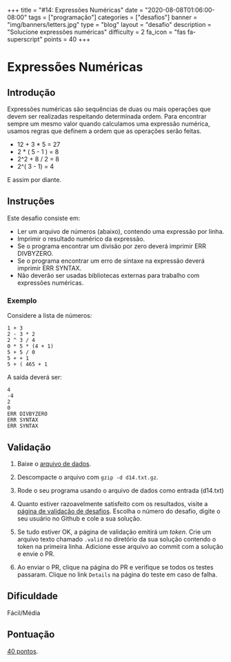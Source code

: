 +++
title = "#14: Expressões Numéricas"
date = "2020-08-08T01:06:00-08:00"
tags = ["programação"]
categories = ["desafios"]
banner = "img/banners/letters.jpg"
type = "blog"
layout = "desafio"
description = "Solucione expressões numéricas"
difficulty = 2
fa_icon = "fas fa-superscript"
points = 40
+++

# Expressões Numéricas 

## Introdução


Expressões numéricas são sequências de duas ou mais operações que devem ser realizadas respeitando determinada ordem. Para encontrar sempre um mesmo valor quando calculamos uma expressão numérica, usamos regras que definem a ordem que as operações serão feitas.

* 12 + 3 * 5 = 27
* 2 * ( 5 - 1 ) = 8 
* 2^2 + 8 / 2 = 8
* 2^( 3 - 1) = 4

E assim por diante.

## Instruções

Este desafio consiste em:

* Ler um arquivo de números (abaixo), contendo uma expressão por linha.
* Imprimir o resultado numérico da expressão.
* Se o programa encontrar um divisão por zero deverá imprimir ERR DIVBYZERO.
* Se o programa encontrar um erro de sintaxe na expressão deverá imprimir ERR SYNTAX.
* Não deverão ser usadas bibliotecas externas para trabalho com expressões numéricas.

### Exemplo

Considere a lista de números:

```
1 + 3
2 - 3 * 2
2 ^ 3 / 4
0 * 5 * (4 + 1)
5 + 5 / 0
5 + + 1
5 + ( 465 + 1
```

A saída deverá ser:

```
4
-4
2
0
ERR DIVBYZERO
ERR SYNTAX
ERR SYNTAX
```

## Validação

1. Baixe o [arquivo de dados](https://osprogramadores.com/files/d14/d14.txt.gz).

1. Descompacte o arquivo com `gzip -d d14.txt.gz`.

1. Rode o seu programa usando o arquivo de dados como entrada (d14.txt)

1. Quanto estiver razoavelmente satisfeito com os resultados, visite a [página de validação de desafios](https://osprogramadores.com/v). Escolha o número do desafio, digite o seu usuário no Github e cole a sua solução.

1. Se tudo estiver OK, a página de validação emitirá um _token_. Crie um arquivo texto chamado `.valid` no diretório da sua solução contendo o token na primeira linha. Adicione esse arquivo ao commit com a solução e envie o PR.

1. Ao enviar o PR, clique na página do PR e verifique se todos os testes passaram. Clique no link `Details` na página do teste em caso de falha.

## Dificuldade

Fácil/Média

## Pontuação

[40 pontos](https://osprogramadores.com/scores).
